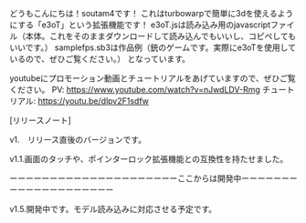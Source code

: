 どうもこんにちは！soutam4です！
これはturbowarpで簡単に3dを使えるようにする「e3oT」という拡張機能です！
e3oT.jsは読み込み用のjavascriptファイル（本体。これをそのままダウンロードして読み込んでもいいし、コピペしてもいいです。）
samplefps.sb3は作品例（銃のゲームです。実際にe3oTを使用しているので、ぜひご覧ください。）
となっています。

youtubeにプロモーション動画とチュートリアルをあげていますので、ぜひご覧ください。
PV: https://www.youtube.com/watch?v=nJwdLDV-Rmg
チュートリアル: https://youtu.be/dlpv2F1sdfw

[リリースノート]

v1.　リリース直後のバージョンです。

v1.1.画面のタッチや、ポインターロック拡張機能との互換性を持たせました。

ーーーーーーーーーーーーーーーーーーーーーここからは開発中ーーーーーーーーーーーーーーーーーーーー

v1.5.開発中です。モデル読み込みに対応させる予定です。
